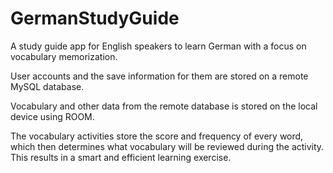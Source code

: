 # GermanStudyGuide

A study guide app for English speakers to learn German with a focus on vocabulary memorization.

User accounts and the save information for them are stored on a remote MySQL database. 

Vocabulary and other data from the remote database is stored on the local device using ROOM.

The vocabulary activities store the score and frequency of every word, which then determines what vocabulary will be reviewed during the activity. This results in a smart and efficient learning exercise.

